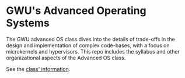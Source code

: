# GWU's Advanced Operating Systems

The GWU advanced OS class dives into the details of trade-offs in the design and implementation of complex code-bases, with a focus on microkernels and hypervisors.
This repo includes the syllabus and other organizational aspects of the Advanced OS class.

See the [class' information](https://github.com/gwu-cs-advos/organization/blob/main/class.md).

